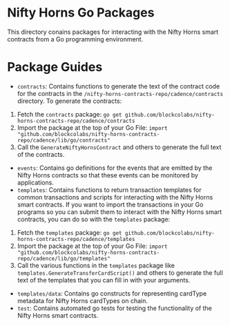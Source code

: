 # Nifty Horns Go Packages

This directory conains packages for interacting with the Nifty Horns
smart contracts from a Go programming environment.

# Package Guides

- `contracts`: Contains functions to generate the text of the contract code
for the contracts in the `/nifty-horns-contracts-repo/cadence/contracts` directory.
To generate the contracts:
1. Fetch the `contracts` package: `go get github.com/blockcolabs/nifty-horns-contracts-repo/cadence/contracts`
2. Import the package at the top of your Go File: `import "github.com/blockcolabs/nifty-horns-contracts-repo/cadence/lib/go/contracts"`
3. Call the `GenerateNiftyHornsContract` and others to generate the full text of the contracts.
- `events`: Contains go definitions for the events that are emitted by
the Nifty Horns contracts so that these events can be monitored by applications.
- `templates`: Contains functions to return transaction templates
for common transactions and scripts for interacting with the Nifty Horns
smart contracts.
If you want to import the transactions in your Go programs
so you can submit them to interact with the Nifty Horns smart contracts,
you can do so with the `templates` package:
1. Fetch the `templates` package: `go get github.com/blockcolabs/nifty-horns-contracts-repo/cadence/templates`
2. Import the package at the top of your Go File: `import "github.com/blockcolabs/nifty-horns-contracts-repo/cadence/lib/go/templates"`
3. Call the various functions in the `templates` package like `templates.GenerateTransferCardScript()` and others to generate the full text of the templates that you can fill in with your arguments.
- `templates/data`: Contains go constructs for representing cardType metadata
for Nifty Horns cardTypes on chain.
- `test`: Contains automated go tests for testing the functionality
of the Nifty Horns smart contracts.